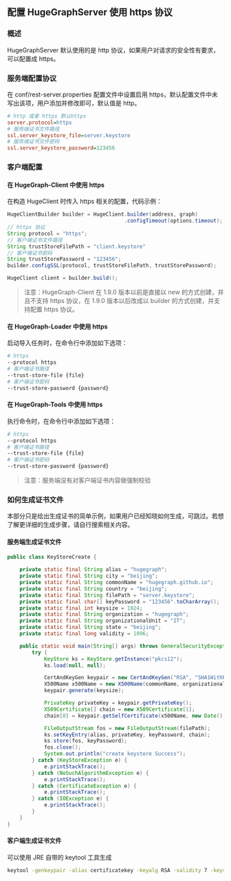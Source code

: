 ## 配置 HugeGraphServer 使用 https 协议

### 概述

HugeGraphServer 默认使用的是 http 协议，如果用户对请求的安全性有要求，可以配置成 https。

### 服务端配置协议

在 conf/rest-server.properties 配置文件中设置启用 https，默认配置文件中未写出该项，用户添加并修改即可，默认值是 http。

```ini
# http 或者 https 默认https
server.protocol=https
# 服务端证书文件路径
ssl.server_keystore_file=server.keystore
# 服务端证书文件密码
ssl.server_keystore_password=123456
```

### 客户端配置

#### 在 HugeGraph-Client 中使用 https

在构造 HugeClient 时传入 https 相关的配置，代码示例：

```java
HugeClientBuilder builder = HugeClient.builder(address, graph)
                                      .configTimeout(options.timeout);
// https 协议
String protocol = "https";
// 客户端证书文件路径
String trustStoreFilePath = "client.keystore"
// 客户端证书密码
String trustStorePassword = "123456";
builder.configSSL(protocol, trustStoreFilePath, trustStorePassword);

HugeClient client = builder.build();
```

> 注意：HugeGraph-Client 在 1.9.0 版本以前是直接以 new 的方式创建，并且不支持 https 协议，在 1.9.0 版本以后改成以 builder 的方式创建，并支持配置 https 协议。

#### 在 HugeGraph-Loader 中使用 https

启动导入任务时，在命令行中添加如下选项：

```bash
# https
--protocol https
# 客户端证书路径
--trust-store-file {file}
# 客户端证书密码
--trust-store-password {password}
```

#### 在 HugeGraph-Tools 中使用 https

执行命令时，在命令行中添加如下选项：

```bash
# https
--protocol https
# 客户端证书路径
--trust-store-file {file}
# 客户端证书密码
--trust-store-password {password}
```

> 注意：服务端没有对客户端证书内容做强制校验

### 如何生成证书文件

本部分只是给出生成证书的简单示例，如果用户已经知晓如何生成，可跳过。若想了解更详细的生成步骤，请自行搜索相关内容。

#### 服务端生成证书文件

```java
public class KeyStoreCreate {
        
    private static final String alias = "hugegraph";
    private static final String city = "beijing";
    private static final String commonName = "hugegraph.github.io";
    private static final String country = "beijing";
    private static final String filePath = "server.keystore";
    private static final char[] keyPassword = "123456".toCharArray();
    private static final int keysize = 1024;
    private static final String organization = "hugegraph";
    private static final String organizationalUnit = "IT";
    private static final String state = "beijing";
    private static final long validity = 1096;

    public static void main(String[] args) throws GeneralSecurityException {
        try {
            KeyStore ks = KeyStore.getInstance("pkcs12");
            ks.load(null, null);

            CertAndKeyGen keypair = new CertAndKeyGen("RSA", "SHA1WithRSA", null);
            X500Name x500Name = new X500Name(commonName, organizationalUnit, organization, city, state, country);
            keypair.generate(keysize);

            PrivateKey privateKey = keypair.getPrivateKey();
            X509Certificate[] chain = new X509Certificate[1];
            chain[0] = keypair.getSelfCertificate(x500Name, new Date(), (long) validity * 24 * 60 * 60);

            FileOutputStream fos = new FileOutputStream(filePath);
            ks.setKeyEntry(alias, privateKey, keyPassword, chain);
            ks.store(fos, keyPassword);
            fos.close();
            System.out.println("create keystore Success");
        } catch (KeyStoreException e) {
            e.printStackTrace();
        } catch (NoSuchAlgorithmException e) {
            e.printStackTrace();
        } catch (CertificateException e) {
            e.printStackTrace();
        } catch (IOException e) {
            e.printStackTrace();
        }
    }
}
```

#### 客户端生成证书文件

可以使用 JRE 自带的 keytool 工具生成

```bash
keytool -genkeypair -alias certificatekey -keyalg RSA -validity 7 -keystore keystore.jks
```
